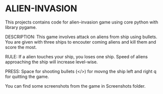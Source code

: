 # ALIEN-INVASION
This projects contains code for alien-invasion game using core python with library pygame.

DESCRIPTION:
This game involves attack on aliens from ship using bullets.
You are given with three ships to encouter coming aliens and kill them and score the most.

RULE:
If a alien touches your ship, you loses one ship.
Speed of aliens approaching the ship will increase level-wise.

PRESS:
Space for shooting bullets
(</>) for movng the ship left and right
q for quitting the game.

You can find some screenshots from the game in Screenshots folder.




